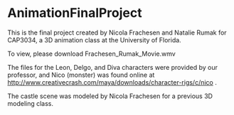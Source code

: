 # AnimationFinalProject
This is the final project created by Nicola Frachesen and Natalie Rumak for CAP3034,
a 3D animation class at the University of Florida.

To view, please download Frachesen_Rumak_Movie.wmv

The files for the Leon, Delgo, and Diva characters were provided by our professor,
and Nico (monster) was found online at http://www.creativecrash.com/maya/downloads/character-rigs/c/nico .

The castle scene was modeled by Nicola Frachesen for a previous 3D modeling class.
